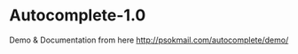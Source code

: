 Autocomplete-1.0
================


Demo & Documentation from here http://psokmail.com/autocomplete/demo/
